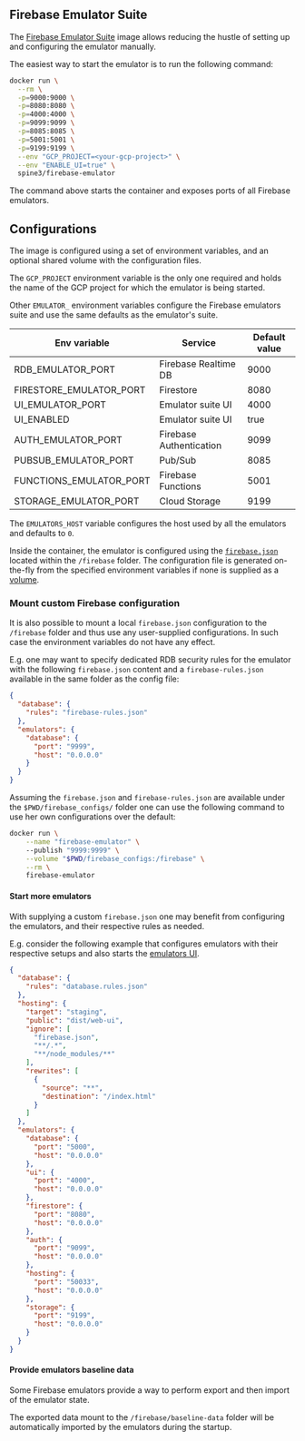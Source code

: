 Firebase Emulator Suite
---------

The [Firebase Emulator Suite][emulator] image allows reducing the hustle of setting up and
configuring the emulator manually.

The easiest way to start the emulator is to run the following command:

```bash
docker run \
  --rm \
  -p=9000:9000 \
  -p=8080:8080 \
  -p=4000:4000 \
  -p=9099:9099 \
  -p=8085:8085 \
  -p=5001:5001 \
  -p=9199:9199 \
  --env "GCP_PROJECT=<your-gcp-project>" \
  --env "ENABLE_UI=true" \
  spine3/firebase-emulator
```

The command above starts the container and exposes ports of all Firebase emulators.

## Configurations

The image is configured using a set of environment variables, and an optional shared volume with the
configuration files.

The `GCP_PROJECT` environment variable is the only one required and holds the name of the GCP
project for which the emulator is being started.

Other `EMULATOR_` environment variables configure the Firebase emulators suite and use the same
defaults as the emulator's suite.

| Env variable            | Service                 | Default value |
|-------------------------|-------------------------|---------------|
| RDB_EMULATOR_PORT       | Firebase Realtime DB    | 9000          |
| FIRESTORE_EMULATOR_PORT | Firestore               | 8080          |
| UI_EMULATOR_PORT        | Emulator suite UI       | 4000          |
| UI_ENABLED              | Emulator suite UI       | true          |
| AUTH_EMULATOR_PORT      | Firebase Authentication | 9099          |
| PUBSUB_EMULATOR_PORT    | Pub/Sub                 | 8085          |
| FUNCTIONS_EMULATOR_PORT | Firebase Functions      | 5001          |
| STORAGE_EMULATOR_PORT   | Cloud Storage           | 9199          |

The `EMULATORS_HOST` variable configures the host used by all the emulators and defaults to `0`.

Inside the container, the emulator is configured using the [`firebase.json`][firebase-config]
located within the `/firebase` folder. The configuration file is generated on-the-fly from the
specified environment variables if none is supplied as a [volume][docker-volume].

### Mount custom Firebase configuration

It is also possible to mount a local `firebase.json` configuration to the `/firebase` folder and
thus use any user-supplied configurations. In such case the environment variables do not have any
effect.

E.g. one may want to specify dedicated RDB security rules for the emulator with the following
`firebase.json` content and a `firebase-rules.json` available in the same folder as the config file:

```json
{
  "database": {
    "rules": "firebase-rules.json"
  },
  "emulators": {
    "database": {
      "port": "9999",
      "host": "0.0.0.0"
    }
  }
}
```

Assuming the `firebase.json` and `firebase-rules.json` are available under the
`$PWD/firebase_configs/` folder one can use the following command to use her own configurations over
the default:

```bash
docker run \
    --name "firebase-emulator" \    
    --publish "9999:9999" \
    --volume "$PWD/firebase_configs:/firebase" \
    --rm \
    firebase-emulator
```

#### Start more emulators

With supplying a custom `firebase.json` one may benefit from configuring the emulators, and their
respective rules as needed.

E.g. consider the following example that configures emulators with their respective setups and also
starts the [emulators UI][emulator-ui].

```json firebase.json
{
  "database": {
    "rules": "database.rules.json"
  },
  "hosting": {
    "target": "staging",
    "public": "dist/web-ui",
    "ignore": [
      "firebase.json",
      "**/.*",
      "**/node_modules/**"
    ],
    "rewrites": [
      {
        "source": "**",
        "destination": "/index.html"
      }
    ]
  },
  "emulators": {
    "database": {
      "port": "5000",
      "host": "0.0.0.0"
    },
    "ui": {
      "port": "4000",
      "host": "0.0.0.0"
    },
    "firestore": {
      "port": "8080",
      "host": "0.0.0.0"
    },
    "auth": {
      "port": "9099",
      "host": "0.0.0.0"
    },
    "hosting": {
      "port": "50033",
      "host": "0.0.0.0"
    },
    "storage": {
      "port": "9199",
      "host": "0.0.0.0"
    }
  }
}
```

#### Provide emulators baseline data

Some Firebase emulators provide a way to perform export and then import of the emulator state.

The exported data mount to the `/firebase/baseline-data` folder will be automatically imported by
the emulators during the startup.


[emulator]: https://firebase.google.com/docs/emulator-suite/connect_rtdb

[firebase-config]: https://firebase.google.com/docs/cli#the_firebasejson_file

[emulator-ui]: https://firebase.google.com/docs/emulator-suite

[docker-volume]: https://docs.docker.com/storage/volumes/

